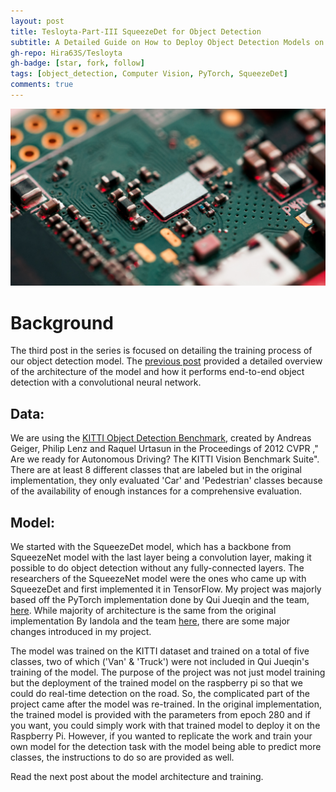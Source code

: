 ```yaml
---
layout: post
title: Tesloyta-Part-III SqueezeDet for Object Detection
subtitle: A Detailed Guide on How to Deploy Object Detection Models on the Edge
gh-repo: Hira63S/Tesloyta
gh-badge: [star, fork, follow]
tags: [object_detection, Computer Vision, PyTorch, SqueezeDet]
comments: true
---
```

![RaspberryPi (credits: UnSplash)](../assets/img/raspberrypi.jpg)

# Background
The third post in the series is focused on detailing the training process of our object detection model. The [previous post](https://hira63s.github.io/2020-06-12-Tesloyta-Part-2-Model-Architecture-And-Training/) provided a detailed overview of the architecture of the model and how it performs end-to-end object detection with a convolutional neural network.


## Data:

We are using the [KITTI Object Detection Benchmark](http://www.cvlibs.net/datasets/kitti/eval_object.php?obj_benchmark=2d), created by Andreas Geiger, Philip Lenz and Raquel Urtasun in the Proceedings of 2012 CVPR ," Are we ready for Autonomous Driving? The KITTI Vision Benchmark Suite".
There are at least 8 different classes that are labeled but in the original implementation, they only evaluated 'Car' and 'Pedestrian' classes because of the availability of enough instances for a comprehensive evaluation.

## Model:

We started with the SqueezeDet model, which has a backbone from SqueezeNet model with the last layer being a convolution layer, making it possible to do object detection without any fully-connected layers. The researchers of the SqueezeNet model were the ones who came up with SqueezeDet and first implemented it in TensorFlow. My project was majorly based off the PyTorch implementation done by Qui Jueqin and the team, [here](https://github.com/QiuJueqin/SqueezeDet-PyTorch). While majority of architecture is the same from the original implementation By Iandola and the team [here](https://github.com/BichenWuUCB/squeezeDet), there are some major changes introduced in my project.

The model was trained on the KITTI dataset and trained on a total of five classes, two of which ('Van' & 'Truck') were not included in Qui Jueqin's training of the model. The purpose of the project was not just model training but the deployment of the trained model on the raspberry pi so that we could do real-time detection on the road. So, the complicated part of the project came after the model was re-trained. In the original implementation, the trained model is provided with the parameters from epoch 280 and if you want, you could simply work with that trained model to deploy it on the Raspberry Pi. However, if you wanted to replicate the work and train your own model for the detection task with the model being able to predict more classes, the instructions to do so are provided as well.




Read the next post about the model architecture and training.
